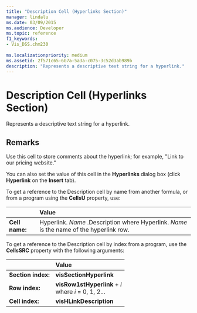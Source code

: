 ```yaml
---
title: "Description Cell (Hyperlinks Section)" 
manager: lindalu
ms.date: 03/09/2015
ms.audience: Developer
ms.topic: reference
f1_keywords:
- Vis_DSS.chm230
 
ms.localizationpriority: medium
ms.assetid: 2f571c65-6b7a-5a3a-c075-3c52d3ab989b
description: "Represents a descriptive text string for a hyperlink."
---
```


# Description Cell (Hyperlinks Section)

Represents a descriptive text string for a hyperlink.
  
## Remarks

Use this cell to store comments about the hyperlink; for example, "Link to our pricing website."
  
You can also set the value of this cell in the **Hyperlinks** dialog box (click **Hyperlink** on the **Insert** tab).
  
To get a reference to the Description cell by name from another formula, or from a program using the **CellsU** property, use:
  
||Value |
|:-----|:-----|
| **Cell name:**  <br/> | Hyperlink. *Name* .Description where Hyperlink. *Name* is the name of the hyperlink row.  <br/> |

To get a reference to the Description cell by index from a program, use the **CellsSRC** property with the following arguments:
  
||Value |
|:-----|:-----|
| **Section index:**  <br/> |**visSectionHyperlink** <br/> |
| **Row index:**  <br/> |**visRow1stHyperlink** + *i*           <br/>where *i* = 0, 1, 2... |
| **Cell index:**  <br/> |**visHLinkDescription** <br/> |

